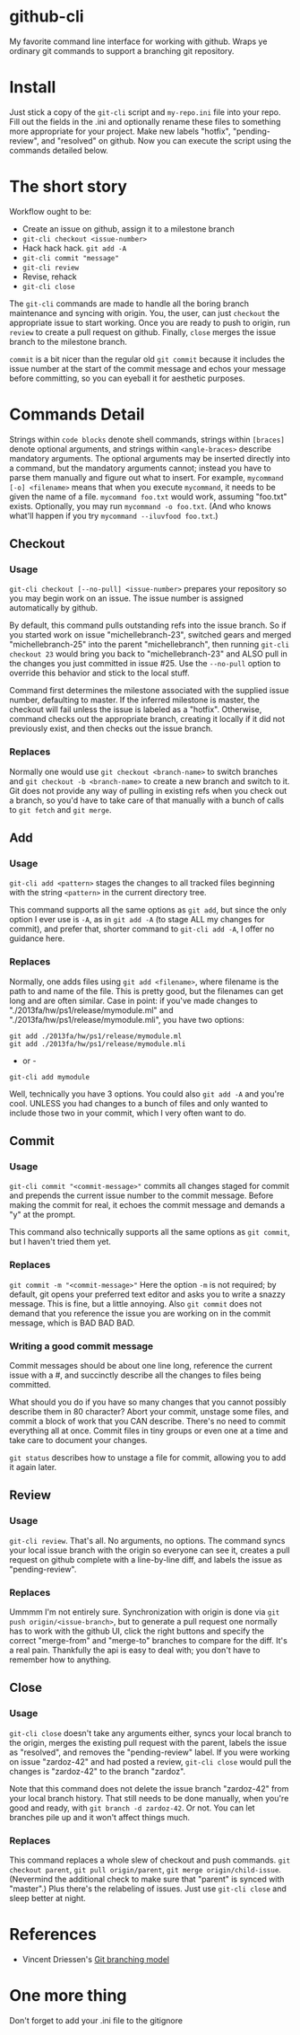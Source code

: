 github-cli
==========

My favorite command line interface for working with github.
Wraps ye ordinary git commands to support a branching git repository.

# Install
Just stick a copy of the `git-cli` script and `my-repo.ini` file into your repo.
Fill out the fields in the .ini and optionally rename these files to something more appropriate for your project.
Make new labels "hotfix", "pending-review", and "resolved" on github.
Now you can execute the script using the commands detailed below.

# The short story
Workflow ought to be:
* Create an issue on github, assign it to a milestone branch
* `git-cli checkout <issue-number>`
* Hack hack hack. `git add -A`
* `git-cli commit "message"`
* `git-cli review`
* Revise, rehack
* `git-cli close`

The `git-cli` commands are made to handle all the boring branch maintenance and syncing with origin.
You, the user, can just `checkout` the appropriate issue to start working.
Once you are ready to push to origin, run `review` to create a pull request on github.
Finally, `close` merges the issue branch to the milestone branch.

`commit` is a bit nicer than the regular old `git commit` because it includes the issue number at the start of the commit message and echos your message before committing, so you can eyeball it for aesthetic purposes.

# Commands Detail

Strings within `code blocks` denote shell commands, strings within `[braces]` denote optional arguments, and strings within `<angle-braces>` describe mandatory arguments.
The optional arguments may be inserted directly into a command, but the mandatory arguments cannot; instead you have to parse them manually and figure out what to insert.
For example, `mycommand [-o] <filename>` means that when you execute `mycommand`, it needs to be given the name of a file.
`mycommand foo.txt` would work, assuming "foo.txt" exists.
Optionally, you may run `mycommand -o foo.txt`.
(And who knows what'll happen if you try `mycommand --iluvfood foo.txt`.)

## Checkout
### Usage
`git-cli checkout [--no-pull] <issue-number>` prepares your repository so you may begin work on an issue.
The issue number is assigned automatically by github.

By default, this command pulls outstanding refs into the issue branch.
So if you started work on issue "michellebranch-23", switched gears and merged "michellebranch-25" into the parent "michellebranch", then running `git-cli checkout 23` would bring you back to "michellebranch-23" and ALSO pull in the changes you just committed in issue #25.
Use the `--no-pull` option to override this behavior and stick to the local stuff.

Command first determines the milestone associated with the supplied issue number, defaulting to master.
If the inferred milestone is master, the checkout will fail unless the issue is labeled as a "hotfix".
Otherwise, command checks out the appropriate branch, creating it locally if it did not previously exist, and then checks out the issue branch. 

### Replaces
Normally one would use `git checkout <branch-name>` to switch branches and `git checkout -b <branch-name>` to create a new branch and switch to it.
Git does not provide any way of pulling in existing refs when you check out a branch, so you'd have to take care of that manually with a bunch of calls to `git fetch` and `git merge`.

## Add
### Usage
`git-cli add <pattern>` stages the changes to all tracked files beginning with the string `<pattern>` in the current directory tree.

This command supports all the same options as `git add`, but since the only option I ever use is `-A`, as in `git add -A` (to stage ALL my changes for commit), and prefer that, shorter command to `git-cli add -A`, I offer no guidance here.

### Replaces
Normally, one adds files using `git add <filename>`, where filename is the path to and name of the file.
This is pretty good, but the filenames can get long and are often similar.
Case in point: if you've made changes to "./2013fa/hw/ps1/release/mymodule.ml" and "./2013fa/hw/ps1/release/mymodule.mli", you have two options:
```
git add ./2013fa/hw/ps1/release/mymodule.ml
git add ./2013fa/hw/ps1/release/mymodule.mli
```
- or -
```
git-cli add mymodule
```

Well, technically you have 3 options.
You could also `git add -A` and you're cool.
UNLESS you had changes to a bunch of files and only wanted to include those two in your commit, which I very often want to do. 

## Commit
### Usage
`git-cli commit "<commit-message>"` commits all changes staged for commit and prepends the current issue number to the commit message.
Before making the commit for real, it echoes the commit message and demands a "y" at the prompt.

This command also technically supports all the same options as `git commit`, but I haven't tried them yet.

### Replaces
`git commit -m "<commit-message>"` Here the option `-m` is not required; by default, git opens your preferred text editor and asks you to write a snazzy message.
This is fine, but a little annoying.
Also `git commit` does not demand that you reference the issue you are working on in the commit message, which is BAD BAD BAD.

### Writing a good commit message
Commit messages should be about one line long, reference the current issue with a #<issue-number>, and succinctly describe all the changes to files being committed. 

What should you do if you have so many changes that you cannot possibly describe them in 80 character? Abort your commit, unstage some files, and commit a block of work that you CAN describe.
There's no need to commit everything all at once.
Commit files in tiny groups or even one at a time and take care to document your changes.

`git status` describes how to unstage a file for commit, allowing you to add it again later.

## Review
### Usage
`git-cli review`.
That's all.
No arguments, no options.
The command syncs your local issue branch with the origin so everyone can see it, creates a pull request on github complete with a line-by-line diff, and labels the issue as "pending-review".

### Replaces
Ummmm I'm not entirely sure.
Synchronization with origin is done via `git push origin/<issue-branch>`, but to generate a pull request one normally has to work with the github UI, click the right buttons and specify the correct "merge-from" and "merge-to" branches to compare for the diff.
It's a real pain.
Thankfully the api is easy to deal with; you don't have to remember how to anything.

## Close
### Usage
`git-cli close` doesn't take any arguments either, syncs your local branch to the origin, merges the existing pull request with the parent, labels the issue as "resolved", and removes the "pending-review" label.
If you were working on issue "zardoz-42" and had posted a review, `git-cli close` would pull the changes is "zardoz-42" to the branch "zardoz". 

Note that this command does not delete the issue branch "zardoz-42" from your local branch history.
That still needs to be done manually, when you're good and ready, with `git branch -d zardoz-42`.
Or not.
You can let branches pile up and it won't affect things much.

### Replaces
This command replaces a whole slew of checkout and push commands.
`git checkout parent`, `git pull origin/parent`, `git merge origin/child-issue`.
(Nevermind the additional check to make sure that "parent" is synced with "master".)
Plus there's the relabeling of issues.
Just use `git-cli close` and sleep better at night.

# References
* Vincent Driessen's [Git branching model](http://nvie.com/posts/a-successful-git-branching-model/)

# One more thing
Don't forget to add your .ini file to the gitignore

